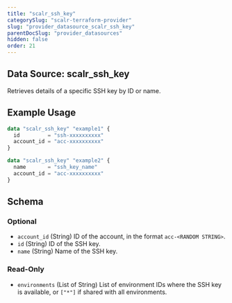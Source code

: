 ```yaml
---
title: "scalr_ssh_key"
categorySlug: "scalr-terraform-provider"
slug: "provider_datasource_scalr_ssh_key"
parentDocSlug: "provider_datasources"
hidden: false
order: 21
---
```

## Data Source: scalr_ssh_key

Retrieves details of a specific SSH key by ID or name.

## Example Usage

```terraform
data "scalr_ssh_key" "example1" {
  id         = "ssh-xxxxxxxxxx"
  account_id = "acc-xxxxxxxxxx"
}

data "scalr_ssh_key" "example2" {
  name       = "ssh_key_name"
  account_id = "acc-xxxxxxxxxx"
}
```

<!-- schema generated by tfplugindocs -->
## Schema

### Optional

- `account_id` (String) ID of the account, in the format `acc-<RANDOM STRING>`.
- `id` (String) ID of the SSH key.
- `name` (String) Name of the SSH key.

### Read-Only

- `environments` (List of String) List of environment IDs where the SSH key is available, or `["*"]` if shared with all environments.
